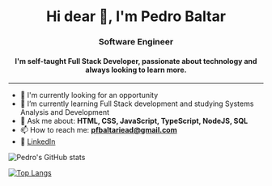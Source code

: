 <h1 align="center">Hi dear 👋, I'm Pedro Baltar</h1>
<h3 align="center">Software Engineer</h3>

<h4 align="center">
  I'm self-taught Full Stack Developer, passionate about technology and always looking to learn more.
</h4

<br>
<hr>


- 🔭 I'm currently looking for an opportunity
- 🌱 I’m currently learning Full Stack development and studying Systems Analysis and Development
- 💬 Ask me about: **HTML, CSS, JavaScript, TypeScript, NodeJS, SQL**
- 📫 How to reach me: **pfbaltariead@gmail.com**
- 💼 [LinkedIn](https://www.linkedin.com/in/pedro-felipe-baltar-2a26a31ab/)

![Pedro's GitHub stats](https://github-readme-stats.vercel.app/api?username=pedrofbaltar&show_icons=true&theme=dark)

[![Top Langs](https://github-readme-stats.vercel.app/api/top-langs/?username=pedrofbaltar&layout=compact)](https://github.com/pedrofbaltar/github-readme-stats)
